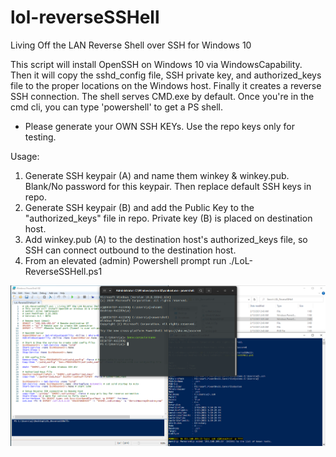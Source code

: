 # lol-reverseSSHell
Living Off the LAN Reverse Shell over SSH for Windows 10

This script will install OpenSSH on Windows 10 via WindowsCapability. Then it will copy the sshd_config file, SSH private key, and authorized_keys file to the proper locations on the Windows host. Finally it creates a reverse SSH connection. The shell serves CMD.exe by default. Once you're in the cmd cli, you can type 'powershell' to get a PS shell. 

* Please generate your OWN SSH KEYs. Use the repo keys only for testing. 

Usage: 
1. Generate SSH keypair (A) and name them winkey & winkey.pub. Blank/No password for this keypair. Then replace default SSH keys in repo.
2. Generate SSH keypair (B) and add the Public Key to the "authorized_keys" file in repo. Private key (B) is placed on destination host. 
3. Add winkey.pub (A) to the destination host's authorized_keys file, so SSH can connect outbound to the destination host. 
4. From an elevated (admin) Powershell prompt run ./LoL-ReverseSSHell.ps1
 

![alt text](https://github.com/ArronJablonowski/lol-reverseSSHell/blob/main/image.png?raw=true)

